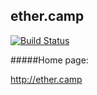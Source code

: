 
ether.camp
--------------

[![Build Status](https://magnum.travis-ci.com/ether-camp/hack.ether.camp.svg?token=gT7qnbsbDqjDtbZwyVxd&branch=master)](https://magnum.travis-ci.com/ether-camp/hack.ether.camp)

#####Home page: 

http://ether.camp

```
